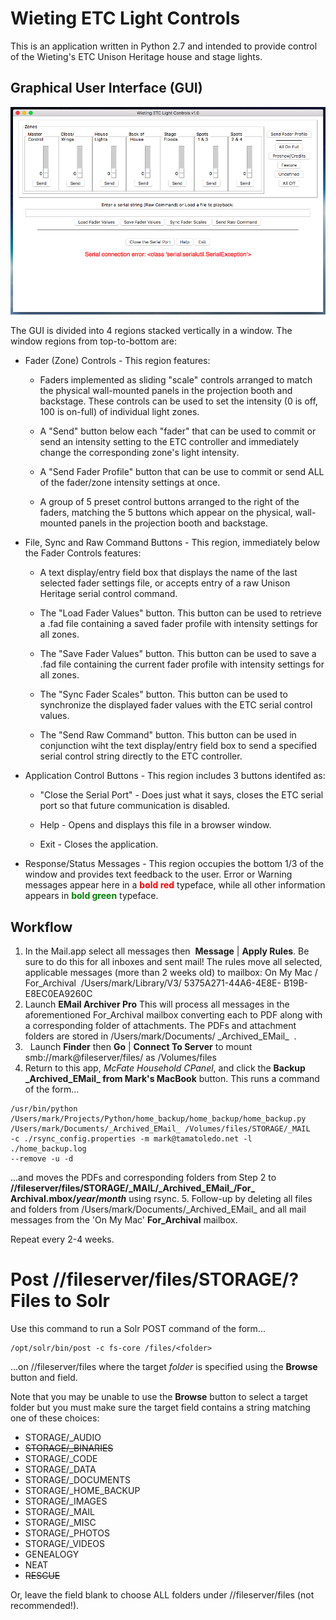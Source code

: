 # Wieting ETC Light Controls

This is an application written in Python 2.7 and intended to provide control of the Wieting's ETC Unison Heritage house and stage lights.

## Graphical User Interface (GUI)

![Graphical User Interface](/ETC_Light_Control_GUI.png "Graphical User Interface")

The GUI is divided into 4 regions stacked vertically in a window.  The window regions from top-to-bottom are:

* Fader (Zone) Controls - This region features:

  * Faders implemented as sliding "scale" controls arranged to match the physical wall-mounted panels in the projection booth and backstage.  These controls can be used to set the intensity (0 is off, 100 is on-full) of individual light zones.  

  * A "Send" button below each "fader" that can be used to commit or send an intensity setting to the ETC controller and immediately change the corresponding zone's light intensity.   

  * A "Send Fader Profile" button that can be use to commit or send ALL of the fader/zone intensity settings at once.  

  * A group of 5 preset control buttons arranged to the right of the faders, matching the 5 buttons which appear on the physical, wall-mounted panels in the projection booth and backstage.

* File, Sync and Raw Command Buttons - This region, immediately below the Fader Controls features:

  * A text display/entry field box that displays the name of the last selected fader settings file, or accepts entry of a raw Unison Heritage serial control command.

  * The "Load Fader Values" button.  This button can be used to retrieve a .fad file containing a saved fader profile with intensity settings for all zones.

  * The "Save Fader Values" button.  This button can be used to save a .fad file containing the current fader profile with intensity settings for all zones.

  * The "Sync Fader Scales" button.  This button can be used to synchronize the displayed fader values with the ETC serial control values.

  * The "Send Raw Command" button.  This button can be used in conjunction wiht the text display/entry field box to send a specified serial control string directly to the ETC controller.

* Application Control Buttons - This region includes 3 buttons identifed as:

  * "Close the Serial Port" - Does just what it says, closes the ETC serial port so that future communication is disabled.

  * Help - Opens and displays this file in a browser window.

  * Exit - Closes the application.

* Response/Status Messages - This region occupies the bottom 1/3 of the window and provides text feedback to the user.  Error or Warning messages appear here in a **<span style="color:red">bold red</span>** typeface, while all other information appears in **<span style="color:green">bold green</span>** typeface.


## Workflow
  1. In the Mail.app select all messages then  **Message** | **Apply Rules**.
  Be sure to do this for all inboxes and sent mail!
  The rules move all selected, applicable messages (more than 2 weeks old) to
  mailbox: On My Mac /
  For_Archival  /Users/mark/Library/V3/ 5375A271-44A6-4E8E-
B19B-E8EC0EA9260C 
  2. Launch **EMail Archiver Pro**
  This will process all messages in the aforementioned For_Archival mailbox
  converting each to PDF along with a corresponding folder of attachments.  The
  PDFs and attachment folders are stored in
  /Users/mark/Documents/ \_Archived\_EMail_  .
  3.   Launch **Finder** then **Go** | **Connect To Server** to mount
  smb://mark@fileserver/files/ as /Volumes/files
  4. Return to this app, *McFate Household CPanel*, and click the **Backup
  \_Archived\_EMail_ from Mark's MacBook** button.
  This runs a command of the form...
  ```
  /usr/bin/python /Users/mark/Projects/Python/home_backup/home_backup/home_backup.py
  /Users/mark/Documents/_Archived_EMail_ /Volumes/files/STORAGE/_MAIL
  -c ./rsync_config.properties -m mark@tamatoledo.net -l ./home_backup.log
  --remove -u -d
  ```
  ...and moves the PDFs and corresponding folders from Step 2 to
  **//fileserver/files/STORAGE/\_MAIL/\_Archived\_EMail\_/For_ Archival.mbox/_year_/_month_** using rsync.
  5. Follow-up by deleting all files and folders from
  /Users/mark/Documents/\_Archived\_EMail_ and all mail messages from the
  'On My Mac' **For_Archival** mailbox.

  Repeat every 2-4 weeks.

# Post //fileserver/files/STORAGE/? Files to Solr

Use this command to run a Solr POST command of the form...
```
/opt/solr/bin/post -c fs-core /files/<folder>
```
...on //fileserver/files where the target _folder_ is specified using the **Browse** button and field.

Note that you may be unable to use the **Browse** button to select a target folder but you must make sure the target field contains a string matching one of these choices:
  * STORAGE/_AUDIO
  * ~~STORAGE/_BINARIES~~
  * STORAGE/_CODE
  * STORAGE/_DATA
  * STORAGE/_DOCUMENTS
  * STORAGE/_HOME_BACKUP
  * STORAGE/_IMAGES
  * STORAGE/_MAIL
  * STORAGE/_MISC
  * STORAGE/_PHOTOS
  * STORAGE/_VIDEOS
  * GENEALOGY
  * NEAT
  * ~~RESCUE~~


  Or, leave the field blank to choose ALL folders under //fileserver/files (not recommended!).
